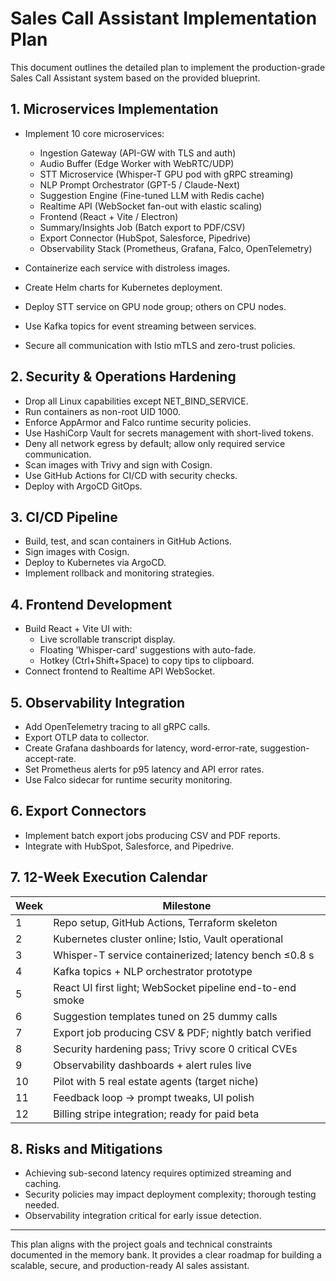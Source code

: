 # Sales Call Assistant Implementation Plan

This document outlines the detailed plan to implement the production-grade Sales Call Assistant system based on the provided blueprint.

## 1. Microservices Implementation

- Implement 10 core microservices:
  - Ingestion Gateway (API-GW with TLS and auth)
  - Audio Buffer (Edge Worker with WebRTC/UDP)
  - STT Microservice (Whisper-T GPU pod with gRPC streaming)
  - NLP Prompt Orchestrator (GPT-5 / Claude-Next)
  - Suggestion Engine (Fine-tuned LLM with Redis cache)
  - Realtime API (WebSocket fan-out with elastic scaling)
  - Frontend (React + Vite / Electron)
  - Summary/Insights Job (Batch export to PDF/CSV)
  - Export Connector (HubSpot, Salesforce, Pipedrive)
  - Observability Stack (Prometheus, Grafana, Falco, OpenTelemetry)

- Containerize each service with distroless images.
- Create Helm charts for Kubernetes deployment.
- Deploy STT service on GPU node group; others on CPU nodes.
- Use Kafka topics for event streaming between services.
- Secure all communication with Istio mTLS and zero-trust policies.

## 2. Security & Operations Hardening

- Drop all Linux capabilities except NET_BIND_SERVICE.
- Run containers as non-root UID 1000.
- Enforce AppArmor and Falco runtime security policies.
- Use HashiCorp Vault for secrets management with short-lived tokens.
- Deny all network egress by default; allow only required service communication.
- Scan images with Trivy and sign with Cosign.
- Use GitHub Actions for CI/CD with security checks.
- Deploy with ArgoCD GitOps.

## 3. CI/CD Pipeline

- Build, test, and scan containers in GitHub Actions.
- Sign images with Cosign.
- Deploy to Kubernetes via ArgoCD.
- Implement rollback and monitoring strategies.

## 4. Frontend Development

- Build React + Vite UI with:
  - Live scrollable transcript display.
  - Floating 'Whisper-card' suggestions with auto-fade.
  - Hotkey (Ctrl+Shift+Space) to copy tips to clipboard.
- Connect frontend to Realtime API WebSocket.

## 5. Observability Integration

- Add OpenTelemetry tracing to all gRPC calls.
- Export OTLP data to collector.
- Create Grafana dashboards for latency, word-error-rate, suggestion-accept-rate.
- Set Prometheus alerts for p95 latency and API error rates.
- Use Falco sidecar for runtime security monitoring.

## 6. Export Connectors

- Implement batch export jobs producing CSV and PDF reports.
- Integrate with HubSpot, Salesforce, and Pipedrive.

## 7. 12-Week Execution Calendar

| Week | Milestone                                         |
|-------|-------------------------------------------------|
| 1     | Repo setup, GitHub Actions, Terraform skeleton  |
| 2     | Kubernetes cluster online; Istio, Vault operational |
| 3     | Whisper-T service containerized; latency bench ≤0.8 s |
| 4     | Kafka topics + NLP orchestrator prototype        |
| 5     | React UI first light; WebSocket pipeline end-to-end smoke |
| 6     | Suggestion templates tuned on 25 dummy calls     |
| 7     | Export job producing CSV & PDF; nightly batch verified |
| 8     | Security hardening pass; Trivy score 0 critical CVEs |
| 9     | Observability dashboards + alert rules live      |
| 10    | Pilot with 5 real estate agents (target niche)   |
| 11    | Feedback loop → prompt tweaks, UI polish          |
| 12    | Billing stripe integration; ready for paid beta   |

## 8. Risks and Mitigations

- Achieving sub-second latency requires optimized streaming and caching.
- Security policies may impact deployment complexity; thorough testing needed.
- Observability integration critical for early issue detection.

---

This plan aligns with the project goals and technical constraints documented in the memory bank. It provides a clear roadmap for building a scalable, secure, and production-ready AI sales assistant.

